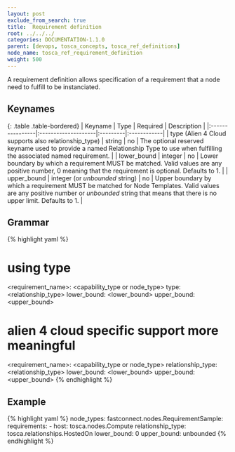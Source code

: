 ```yaml
---
layout: post
exclude_from_search: true
title:  Requirement definition
root: ../../../
categories: DOCUMENTATION-1.1.0
parent: [devops, tosca_concepts, tosca_ref_definitions]
node_name: tosca_ref_requirement_definition
weight: 500
---
```


A requirement definition allows specification of a requirement that a node need to fulfill to be instanciated.

## Keynames

{: .table .table-bordered}
| Keyname         | Type                | Required | Description |
|:----------------|:--------------------|:---------|:------------|
| type (Alien 4 Cloud supports also relationship_type) | string | no      | The optional reserved keyname used to provide a named Relationship Type to use when fulfilling the associated named requirement. |
| lower_bound     | integer             | no       | Lower boundary by which a requirement MUST be matched. Valid values are any positive number, 0 meaning that the requirement is optional. Defaults to 1. |
| upper_bound     | integer (or _unbounded_ string) | no       | Upper boundary by which a requirement MUST be matched for Node Templates. Valid values are any positive number or _unbounded_ string that means that there is no upper limit. Defaults to 1. |

## Grammar

{% highlight yaml %}
# using type
<requirement_name>: <capability_type or node_type>
type: <relationship_type>
lower_bound: <lower_bound>
upper_bound: <upper_bound>

# alien 4 cloud specific support more meaningful
<requirement_name>: <capability_type or node_type>
relationship_type: <relationship_type>
lower_bound: <lower_bound>
upper_bound: <upper_bound>
{% endhighlight %}

## Example

{% highlight yaml %}
node_types:
  fastconnect.nodes.RequirementSample:
  requirements:
    - host: tosca.nodes.Compute
      relationship_type: tosca.relationships.HostedOn
      lower_bound: 0
      upper_bound: unbounded
{% endhighlight %}
